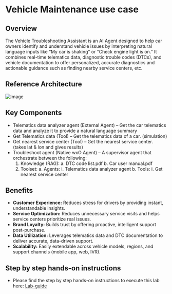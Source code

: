 # Vehicle Maintenance use case

## Overview

The Vehicle Troubleshooting Assistant is an AI Agent designed to help car owners identify and understand vehicle issues by interpreting natural language inputs like “My car is shaking” or “Check engine light is on.”
It combines real-time telematics data, diagnostic trouble codes (DTCs), and vehicle documentation to offer personalized, accurate diagnostics and actionable guidance such as finding nearby service centers, etc.

## Reference Architecture

![image](https://github.ibm.com/ecosystem-engineering-lab/wxo_agents/assets/244854/ba1b2444-be65-43e1-b7c7-31148495dc22)

## Key Components

- Telematics data analyzer agent (External Agent) – Get the car telematics data and analyze it to provide a natural language summary
- Get Telematics data (Tool) – Get the telematics data of a car. (simulation)
- Get nearest service center (Tool) – Get the nearest service center. (takes lat & lon and gives results)
- Troubleshoot agent (Native wxO Agent) – A supervisor agent that orchestrate between the following:
    1. Knowledge (RAG):
        a. DTC code list.pdf
        b. Car user manual.pdf
    2. Toolset:
        a. Agents:
            i. Telematics data analyzer agent
        b. Tools:
            i. Get nearest service center

## Benefits

- **Customer Experience:** Reduces stress for drivers by providing instant, understandable insights.
- **Service Optimization:** Reduces unnecessary service visits and helps service centers prioritize real issues.
- **Brand Loyalty:** Builds trust by offering proactive, intelligent support post-purchase.
- **Data Utilization:** Leverages telematics data and DTC documentation to deliver accurate, data-driven support.
- **Scalability:** Easily extendable across vehicle models, regions, and support channels (mobile app, web, IVR).

## Step by step hands-on instructions

- Please find the step by step hands-on instructions to execute this lab here: [Lab-guide](lab-guide.md)